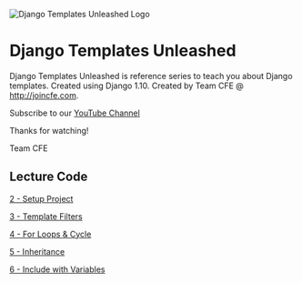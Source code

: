 ![Django Templates Unleashed Logo](https://cfe-static.s3.amazonaws.com/media/django-templates-unleashed/images/django_templates_unleashed.png)

# Django Templates Unleashed

Django Templates Unleashed is reference series to teach you about Django templates. Created using Django 1.10. Created by Team CFE @ http://joincfe.com.

Subscribe to our [YouTube Channel](http://joincfe.com/youtube)

Thanks for watching!

Team CFE


## Lecture Code


[2 - Setup Project](../../tree/046d89890719550b8729250ddf6d778e82a4e47e)

[3 - Template Filters](../../tree/88fe83f854d51d1920568647f9bf07b04970c2b5)

[4 - For Loops & Cycle](../../tree/046c1897518de4df1bd01d55be2f3c9f7963a91b)

[5 - Inheritance](../../tree/4e55f5339ab9a7102068980e9e8367ab9b4a3ade)

[6 - Include with Variables](../../tree/d19982a5c6e9ce56a701144d40cc4e422cddfa81)
